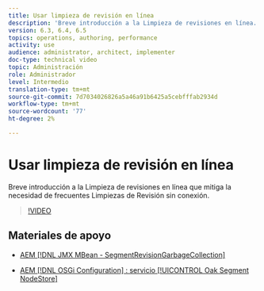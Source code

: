 ```yaml
---
title: Usar limpieza de revisión en línea
description: 'Breve introducción a la Limpieza de revisiones en línea. La limpieza de revisión en línea mitiga la necesidad de una limpieza de revisión sin conexión frecuente. '
version: 6.3, 6.4, 6.5
topics: operations, authoring, performance
activity: use
audience: administrator, architect, implementer
doc-type: technical video
topic: Administración
role: Administrador
level: Intermedio
translation-type: tm+mt
source-git-commit: 7d7034026826a5a46a91b6425a5cebfffab2934d
workflow-type: tm+mt
source-wordcount: '77'
ht-degree: 2%

---
```



# Usar limpieza de revisión en línea

Breve introducción a la Limpieza de revisiones en línea que mitiga la necesidad de frecuentes Limpiezas de Revisión sin conexión.

>[!VIDEO](https://video.tv.adobe.com/v/17004/?quality=12&learn=on)

## Materiales de apoyo

* [AEM [!DNL JMX MBean - SegmentRevisionGarbageCollection]](http://localhost:4502/system/console/jmx/org.apache.jackrabbit.oak%3Aname%3DSegment+node+store+revision+garbage+collection%2Ctype%3DSegmentRevisionGarbageCollection)

* [AEM [!DNL OSGi Configuration] : servicio  [!UICONTROL Oak Segment NodeStore]](http://localhost:4502/system/console/configMgr/org.apache.jackrabbit.oak.segment.SegmentNodeStoreService)

